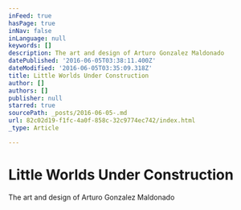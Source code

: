 ```yaml
---
inFeed: true
hasPage: true
inNav: false
inLanguage: null
keywords: []
description: The art and design of Arturo Gonzalez Maldonado
datePublished: '2016-06-05T03:38:11.400Z'
dateModified: '2016-06-05T03:35:09.318Z'
title: Little Worlds Under Construction
author: []
authors: []
publisher: null
starred: true
sourcePath: _posts/2016-06-05-.md
url: 82c02d19-f1fc-4a0f-858c-32c9774ec742/index.html
_type: Article

---
```

# Little Worlds Under Construction

The art and design of Arturo Gonzalez Maldonado